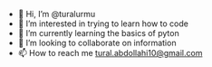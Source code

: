 - 👋 Hi, I’m @turalurmu
- 👀 I’m interested in trying to learn how to code
- 🌱 I’m currently learning the basics of pyton 
- 💞️ I’m looking to collaborate on information
- 📫 How to reach me tural.abdollahi10@gmail.com

<!---
turalurmu/turalurmu is a ✨ special ✨ repository because its `README.md` (this file) appears on your GitHub profile.
You can click the Preview link to take a look at your changes.
--->
